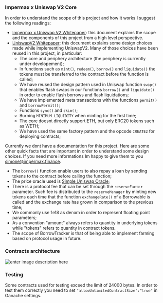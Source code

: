 ### Impermax x Uniswap V2 Core

In order to understand the scope of this project and how it works I suggest the following readings:
- [Impermax x Uniswap V2 Whitepaper](https://impermax.finance/Whitepaper-Impermax-UniswapV2.pdf "Impermax x Uniswap V2 Whitepaper"): this document explains the scope and the components of this project from a high level perspective.
- [UniswapV2 Whitepaper](https://uniswap.org/whitepaper.pdf "UniswapV2 Whitepaper"): this document explains some design choices made while implementing UniswapV2. Many of those choices have been reused in this project, in particular:
	- The core and periphery architecture (the periphery is currently under developement);
	- In functions such as `mint()`, `redeem()`, `borrow()` and `liquidate()` the tokens must be transferred to the contract before the function is called;
	- We have reused the design pattern used in Uniswap function `swap()` that enables flash swaps in our functions `borrow()` and `liquidate()` in order to enable flash borrows and flash liquidations;
	- We have implemented meta transactions with the functions `permit()` and `borrowPermit()`;
	- Functions `sync()` and `skim()`;
	- Burning  `MINIMUM_LIQUIDITY` when minting for the first time;
	- The core doesnt directly support ETH, but only ERC20 tokens such as WETH;
	- We have used the same factory pattern and the opcode `CREATE2` for deploying contracts;

Currently we dont have a documentation for this project. Here are some other quick facts that are important in order to understand some design choices. If you need more informations Im happy to give them to you simone@impermax.finance.
- The `borrow()` function enable users to also repay a loan by sending tokens to the contract before calling the function;
- The price oracle used is [Simple Uniswap Oracle](https://github.com/Impermax-Finance/simple-uniswap-oracle "Simple Uniswap Oracle");
- There is a protocol fee that can be set through the `reserveFactor` parameter. Such fee is distributed to the `reserveManager` by minting new tokens each time that the function `exchangeRate()` of a Borrowable is called and the exchange rate has grown in comparison to the previous time;
- We commonly use 1e18 as denom in order to represent floating point parameters;
- As a convention "amount" always refers to quantity in underlying tokens while "tokens" refers to quantity in contract tokens.
- The scope of BorrowTracker is that of being able to implement farming based on protocol usage in future.

### Contracts architecture
![enter image description here](https://i.imgur.com/K2wtH3Y.jpg)

### Testing
Some contracts used for testing exceed the limit of 24000 bytes. In order to test them correctly you need to set `"allowUnlimitedContractSize":"true"` in Ganache settings.
